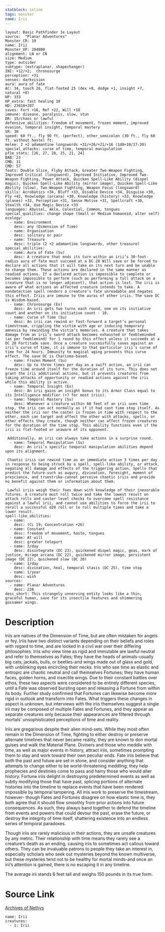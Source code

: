 ```yaml
---
statblock: inline
tags: monster
name: Irii
---
```

```statblock
layout: Basic Pathfinder 1e Layout
source:  "Planar Adventures"
Monster_CR: 19
name: Irii
Monster_XP: 204800
alignment: LN or CN
size: Medium
type: outsider
subtype: (extraplanar, shapechanger)
INI: +12/+2;  chronosurge
perception: +31
senses: darkvision
aura: aura of fate
AC: 34, touch 26, flat-footed 25 (dex +8, dodge +1, insight +7, natural +8)
HP: 333
HP_extra: fast healing 10
HD: 23d10+207
saves: Fort +16, Ref +22, Will +18
immune: disease, paralysis, slow, stun
DR: 15/chaos or lawful
defensive_abilities: freedom of movement, frozen moment, improved evasion, temporal insight, temporal mastery
SR: 30
speed: 60 ft., fly 90 ft. (perfect), other_semicolon (30 ft., fly 60 ft. without haste) ft.
melee: 2 +2 adamantine longswords +31/+26/+21/+16 (1d8+10/17-20)
special_attacks: curse of time, temporal manipulation
pf1e_stats: [26, 27, 28, 25, 21, 24]
BAB: 23
CMB: 31
CMD: 57
feats: Double Slice, Flyby Attack, Greater Two-Weapon Fighting, Improved Critical (longsword), Improved Initiative, Improved Two-Weapon Fighting, Power Attack, Quicken Spell-Like Ability (dispel magic), Quicken Spell-Like Ability (mirror image), Quicken Spell-Like Ability (slow), Two-Weapon Fighting, Weapon Focus (longsword)
skills: Acrobatics +34, Bluff +33, Disable Device +34, Disguise +30, Fly +42, Knowledge (arcana) +30, Knowledge (history) +33, Knowledge (planes) +33, Perception +31, Sense Motive +31, Spellcraft +30, Stealth +34, Use Magic Device +33
languages: Abyssal, Aklo, Celestial, Common, tongues
special_qualities: change shape (Small or Medium humanoid, alter self)
ecology:
  - name: Environment
    desc: any (Dimension of Time)
  - name: Organisation
    desc: solitary or pair
  - name: Treasure
    desc: triple (2 +2 adamantine longswords, other treasure)
special_abilities:
  - name: Aura of Fate (Su)
    desc: A creature that ends its turn within an irii’s 30-foot-radius aura of fate must succeed at a DC 28 Will save or be forced to declare all actions that it will take on its next turn and be unable to change them. These actions are declared in the same manner as readied actions. If a declared action is impossible to complete or becomes impossible to perform (such as performing a full attack on a creature that is no longer adjacent), that action is lost. The irii is aware of what actions an affected creature intends to take. A nondetection spell renders a creature’s fate unreadable and negates this effect. Iriis are immune to the auras of other iriis. The save DC is Wisdom-based.
  - name: Chronosurge (Ex)
    desc: An irii gets two turns each round, one on its initiative count and another on its initiative count - 10.
  - name: Curse of Time (Su)
    desc: An irii can rewind or fast-forward a target’s personal timestream, crippling the victim with age or inducing temporary amnesia by rewinding the victim’s memories. A creature that takes damage from an irii’s sword attack becomes exhausted or feebleminded (as per feeblemind) for 1 round by this effect unless it succeeds at a DC 28 Fortitude save. Once a creature successfully saves against an irii’s curse of time, it is immune to that particular irii’s curse of time for 24 hours. Immunity to magical aging prevents this curse effect. The save DC is Charisma-based.
  - name: Frozen Moment (Su)
    desc: Up to three times per day as a swift action, an irii can freeze time around itself for the duration of its turn. This does not grant the irii additional actions, but it prevents creatures from taking attacks of opportunity or readied actions against the irii while this ability is active.
  - name: Temporal Insight (Ex)
    desc: An irii gains an insight bonus to its Armor Class equal to its Intelligence modifier (+7 for most iriis).
  - name: Temporal Mastery (Su)
    desc: Whenever a creature within 60 feet of an irii uses time stop, the irii can act normally as if it had cast time stop itself. As neither the irii nor the caster is frozen in time with respect to the other, each can target and affect the other with attacks, spells, or other effects they create, though neither can affect frozen creatures for the duration of the time stop. This ability functions even if the irii is flat-footed or unaware of its opponent.

 Additionally, an irii can always take actions in a surprise round.
  - name: Temporal Manipulation (Su)
    desc: An irii’s specific temporal manipulation abilities depend upon its alignment.

 Chaotic iriis can rewind time as an immediate action 3 times per day in response to being struck by a spell, spell-like ability, or attack, negating all damage and effects of the triggering action. Spells that predict the future-such as augury, divination, foresight, moment of prescience, and truestrike-cannot perceive chaotic iriis and provide no benefit against them or information about them.

 Lawful iriis weigh their foes down with knowledge of their inexorable futures. A creature must roll twice and take the lowest result on attack rolls and caster level checks to overcome spell resistance against a lawful irii, and cannot use abilities to force the irii to reroll a successful d20 roll or to roll multiple times and take a lower result.
spell-like_abilities:
  - name:
    desc: (CL 19; Concentration +26)
  - name: Constant
    desc: freedom of movement, haste, tongues
  - name: At will
    desc: greater teleport
  - name: 3/day
    desc: disintegrate (DC 23), quickened dispel magic, geas, mark of justice, mirage arcana (DC 22), quickened mirror image, persistent image (DC 22), quickened slow (DC 20)
  - name: 1/day
    desc: divination, heal, temporal stasis (DC 25), time stop
  - name: 1/year
    desc: wish
sources:
  - name: Planar Adventures
    desc: 238
desc_short: This strangely unnerving entity looks like a thin, graceful human, save for its insectile features and shimmering gossamer wings.
```
# Description
Iriis are natives of the Dimension of Time, but are often mistaken for angels or fey. Iriis have two distinct variants depending on their beliefs and roles with regard to time, and are locked in a civil war over their differing philosophies. Iriis who view time as rigid and immutable are lawful neutral and refer to themselves as Fates; they have the heads of animals-usually big cats, jackals, bulls, or beetles-and wings made out of glass and gold, with unblinking eyes encircling their necks. Iriis who see time as elastic and entropic are chaotic neutral and call themselves Fortunes; they have human faces, golden horns, and insectile wings. Due to their constant battles over ethos, these two aspects were considered to be entirely different species, until a Fate was observed bursting open and releasing a Fortune from within its body. Further study confirmed that Fortunes can likewise become more rigid in outlook and transform into Fates. What triggers these changes in aspect is unknown, but interviews with the iriis themselves suggest a single irii may be composed of multiple Fates and Fortunes, and they appear as separate creatures only because their appearances are filtered through mortals’ unsophisticated perceptions of time and reality.

 Iriis are gregarious despite their alien mind-sets. While they most often remain in the Dimension of Time, fighting to either destroy or preserve alternate timelines that never became reality, they are known to don mortal guises and walk the Material Plane. Diviners and those who meddle with time, as well as major events in history, attract iriis, sometimes prompting them to stay and work toward their own peculiar ends. Fate iriis believe that both the past and future are set in stone, and consider anything that attempts to change either to be world-threatening meddling; they help prophecies and destinies come to pass and harry those who would alter history. Fortune iriis delight in destroying predetermined events as well as subtly modifying those that have past, splicing portions of alternate histories into the timeline to replace events that have been rendered impossible by temporal tampering. All iriis work to preserve the timestream, however- though Fates and Fortunes disagree on how elastic time is, they both agree that it should flow smoothly from prior actions into future consequences. As such, they always band together to defend the timeline from events and powers that could devour the past, erase the future, or destroy the integrity of time itself, shattering existence into an endless series of temporal paradoxes.

 Though iriis are rarely malicious in their actions, they are unsafe creatures by any metric. Their relationship with time means they rarely see a creature’s death as an ending, causing iriis to sometimes act callous toward others. They can be invaluable patrons to people they take an interest in, especially scholars who seek out mysteries beyond the known multiverse, but these mysteries tend not to be healthy for mortal minds-and once an irii’s attention is gained, there is no escaping it in any timeline.

 The average irii stands 6 feet tall and weighs 150 pounds in its true form.
# Source Link
[Archives of Nethys](https://aonprd.com/MonsterDisplay.aspx?ItemName=Irii)
```encounter-table
name: Irii
creatures:
  - 1: Irii
```
